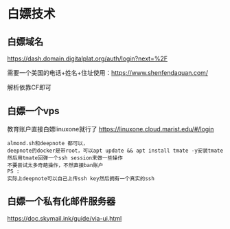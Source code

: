 # 白嫖技术

## 白嫖域名

https://dash.domain.digitalplat.org/auth/login?next=%2F

需要一个美国的电话+姓名+住址使用：https://www.shenfendaquan.com/

解析依靠CF即可


## 白嫖一个vps

教育账户直接白嫖linuxone就行了
https://linuxone.cloud.marist.edu/#/login



```
almond.sh和deepnote 都可以，
deepnote的docker是带root，可以apt update && apt install tmate -y安装tmate然后用tmate回弹一个ssh session来做一些操作
不要尝试太多奇葩操作，不然直接ban账户
PS :
实际上deepnote可以自己上传ssh key然后拥有一个真实的ssh
```


## 白嫖一个私有化邮件服务器

https://doc.skymail.ink/guide/via-ui.html

